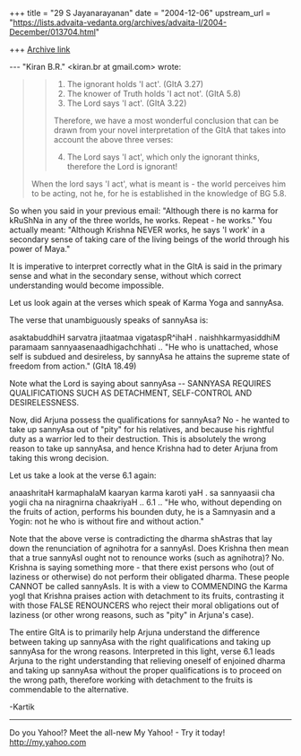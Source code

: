 +++
title = "29 S Jayanarayanan"
date = "2004-12-06"
upstream_url = "https://lists.advaita-vedanta.org/archives/advaita-l/2004-December/013704.html"

+++
[Archive link](https://lists.advaita-vedanta.org/archives/advaita-l/2004-December/013704.html)

--- "Kiran B.R." <kiran.br at gmail.com> wrote:

> > 1) The ignorant holds 'I act'. (GItA 3.27)
> > 2) The knower of Truth holds 'I act not'. (GItA 5.8)
> > 3) The Lord says 'I act'. (GItA 3.22)
> >
> > Therefore, we have a most wonderful conclusion that can be drawn
> from
> > your novel interpretation of the GItA that takes into account the
> above
> > three verses:
> > 
> > 4) The Lord says 'I act', which only the ignorant thinks, therefore
> the
> > Lord is ignorant!
> 
> When the lord says 'I act', what is meant is - the world perceives
> him
> to be acting, not he, for he is established in the knowledge of BG
> 5.8.
> 

So when you said in your previous email: "Although there is no karma
for kRuShNa in any of the three worlds, he works. Repeat - he works."
You actually meant: "Although Krishna NEVER works, he says 'I work' in
a secondary sense of taking care of the living beings of the world
through his power of Maya."

It is imperative to interpret correctly what in the GItA is said in the
primary sense and what in the secondary sense, without which correct
understanding would become impossible.

Let us look again at the verses which speak of Karma Yoga and sannyAsa.

The verse that unambiguously speaks of sannyAsa is:

asaktabuddhiH sarvatra jitaatmaa vigataspR^ihaH .
naishhkarmyasiddhiM paramaam sannyaasenaadhigachchhati ..
"He who is unattached, whose self is subdued and desireless, by
sannyAsa he attains the supreme state of freedom from action." 
(GItA 18.49)

Note what the Lord is saying about sannyAsa -- SANNYASA REQUIRES
QUALIFICATIONS SUCH AS DETACHMENT, SELF-CONTROL AND DESIRELESSNESS.

Now, did Arjuna possess the qualifications for sannyAsa? No - he wanted
to take up sannyAsa out of "pity" for his relatives, and because his
rightful duty as a warrior led to their destruction. This is absolutely
the wrong reason to take up sannyAsa, and hence Krishna had to deter
Arjuna from taking this wrong decision.

Let us take a look at the verse 6.1 again:

anaashritaH karmaphalaM kaaryan karma karoti yaH .
sa sannyaasii cha yogii cha na niragnirna chaakriyaH .. 6.1 ..
"He who, without depending on the fruits of action, performs his
bounden duty, he is a Samnyasin and a Yogin: not he who is without fire
and without action."

Note that the above verse is contradicting the dharma shAstras that lay
down the renunciation of agnihotra for a sannyAsI. Does Krishna then
mean that a true sannyAsI ought not to renounce works (such as
agnihotra)? No. Krishna is saying something more - that there exist
persons who (out of laziness or otherwise) do not perform their
obligated dharma. These people CANNOT be called sannyAsIs. It is with a
view to COMMENDING the Karma yogI that Krishna praises action with
detachment to its fruits, contrasting it with those FALSE RENOUNCERS
who reject their moral obligations out of laziness (or other wrong
reasons, such as "pity" in Arjuna's case).

The entire GItA is to primarily help Arjuna understand the difference
between taking up sannyAsa with the right qualifications and taking up
sannyAsa for the wrong reasons. Interpreted in this light, verse 6.1
leads Arjuna to the right understanding that relieving oneself of
enjoined dharma and taking up sannyAsa without the proper
qualifications is to proceed on the wrong path, therefore working with
detachment to the fruits is commendable to the alternative. 

-Kartik



__________________________________ 
Do you Yahoo!? 
Meet the all-new My Yahoo! - Try it today! 
http://my.yahoo.com 



